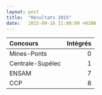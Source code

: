 ```yaml
---
layout: post
title:  "Résultats 2015"
date:   2015-09-16 11:08:09 +0100
---
```


| Concours         | Intégrés |
| :---             | ---:     |
| Mines-Ponts      | 0        |
| Centrale-Supélec | 1        |
| ENSAM            | 7        |
| CCP              | 8        |
